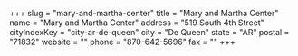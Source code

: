 +++
slug = "mary-and-martha-center"
title = "Mary and Martha Center"
name = "Mary and Martha Center"
address = "519 South 4th Street"
cityIndexKey = "city-ar-de-queen"
city = "De Queen"
state = "AR"
postal = "71832"
website = ""
phone = "870-642-5696"
fax = ""
+++
